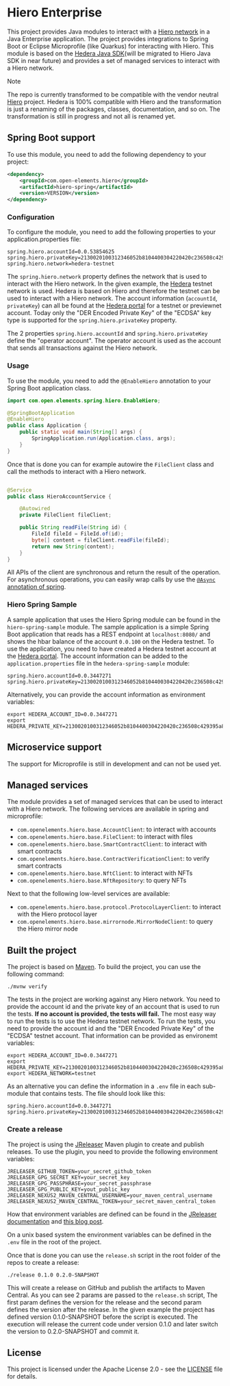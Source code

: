 # Hiero Enterprise
This project provides Java modules to interact with a [Hiero network](https://hiero.org) in a Java Enterprise application.
The project provides integrations to Spring Boot or Eclipse Microprofile (like Quarkus) for interacting with Hiero.
This module is based on the [Hedera Java SDK](https://github.com/hashgraph/hedera-sdk-java)(will be migrated to Hiero Java SDK in near future) and provides a set of managed services to interact with a Hiero network.

> [!NOTE]  
> The repo is currently transformed to be compatible with the vendor neutral [Hiero](hiero.org) project.
> Hedera is 100% compatible with Hiero and the transformation is just a renaming of the packages, classes, documentation, and so on.
> The transformation is still in progress and not all is renamed yet.

## Spring Boot support

To use this module, you need to add the following dependency to your project:

```xml 
<dependency>
    <groupId>com.open-elements.hiero</groupId>
    <artifactId>hiero-spring</artifactId>
    <version>VERSION</version> 
</dependency>
```

### Configuration

To configure the module, you need to add the following properties to your application.properties file:

```properties
spring.hiero.accountId=0.0.53854625
spring.hiero.privateKey=2130020100312346052b8104400304220420c236508c429395a8180b1230f436d389adc5afaa9145456783b57b2045c6cc37
spring.hiero.network=hedera-testnet
```

The `spring.hiero.network` property defines the network that is used to interact with the Hiero network.
In the given example, the [Hedera](https://hedera.com) testnet network is used.
Hedera is based on Hiero and therefore the testnet can be used to interact with a Hiero network.
The account information (`accountId`, `privateKey`) can all be found at the [Hedera portal](https://portal.hedera.com/) for a testnet or previewnet account.
Today only the "DER Encoded Private Key" of the "ECDSA" key type is supported for the `spring.hiero.privateKey` property.

The 2 properties `spring.hiero.accountId` and `spring.hiero.privateKey` define the "operator account".
The operator account is used as the account that sends all transactions against the Hiero network.

### Usage

To use the module, you need to add the `@EnableHiero` annotation to your Spring Boot application class.

```java
import com.open.elements.spring.hiero.EnableHiero;

@SpringBootApplication
@EnableHiero
public class Application {
    public static void main(String[] args) {
        SpringApplication.run(Application.class, args);
    }
}
```
 
Once that is done you can for example autowire the `FileClient` class and call the methods to interact with a Hiero network.

```java

@Service
public class HieroAccountService {

    @Autowired
    private FileClient fileClient;

    public String readFile(String id) {
        FileId fileId = FileId.of(id);
        byte[] content = fileClient.readFile(fileId);
        return new String(content);
    }
}
```

All APIs of the client are synchronous and return the result of the operation.
For asynchronous operations, you can easily wrap calls by use the [`@Async` annotation of spring](https://spring.io/guides/gs/async-method).

### Hiero Spring Sample

A sample application that uses the Hiero Spring module can be found in the `hiero-spring-sample` module.
The sample application is a simple Spring Boot application that reads has a REST endpoint at `localhost:8080/` and  shows the hbar balance of the account `0.0.100` on the Hedera testnet.
To use the application, you need to have created a Hedera testnet account at the [Hedera portal](https://portal.hedera.com/).
The account information can be added to the `application.properties` file in the `hedera-spring-sample` module:
```properties
spring.hiero.accountId=0.0.3447271
spring.hiero.privateKey=2130020100312346052b8104400304220420c236508c429395a8180b1230f436d389adc5afaa9145456783b57b2045c6cc37
```

Alternatively, you can provide the account information as environment variables:
```shell
export HEDERA_ACCOUNT_ID=0.0.3447271
export HEDERA_PRIVATE_KEY=2130020100312346052b8104400304220420c236508c429395a8180b1230f436d389adc5afaa9145456783b57b2045c6cc37
```

## Microservice support

The support for Microprofile is still in development and can not be used yet.

## Managed services

The module provides a set of managed services that can be used to interact with a Hiero network.
The following services are available in spring and microprofile:

- `com.openelements.hiero.base.AccountClient`: to interact with accounts
- `com.openelements.hiero.base.FileClient`: to interact with files
- `com.openelements.hiero.base.SmartContractClient`: to interact with smart contracts
- `com.openelements.hiero.base.ContractVerificationClient`: to verify smart contracts
- `com.openelements.hiero.base.NftClient`: to interact with NFTs
- `com.openelements.hiero.base.NftRepository`: to query NFTs

Next to that the following low-level services are available:

- `com.openelements.hiero.base.protocol.ProtocolLayerClient`: to interact with the Hiero protocol layer
- `com.openelements.hiero.base.mirrornode.MirrorNodeClient`: to query the Hiero mirror node 

## Built the project

The project is based on [Maven](https://maven.apache.org/).
To build the project, you can use the following command:

```shell
./mvnw verify
```

The tests in the project are working against any Hiero network.
You need to provide the account id and the private key of an account that is used to run the tests.
**If no account is provided, the tests will fail.**
The most easy way to run the tests is to use the Hedera testnet network.
To run the tests, you need to provide the account id and the "DER Encoded Private Key" of the "ECDSA" testnet account.
That information can be provided as environemt variables:
 
```shell
export HEDERA_ACCOUNT_ID=0.0.3447271
export HEDERA_PRIVATE_KEY=2130020100312346052b8104400304220420c236508c429395a8180b1230f436d389adc5afaa9145456783b57b2045c6cc37
export HEDERA_NETWORK=testnet
```

As an alternative you can define the information in a `.env` file in each sub-module that contains tests.
The file should look like this:

```
spring.hiero.accountId=0.0.3447271
spring.hiero.privateKey=2130020100312346052b8104400304220420c236508c429395a8180b1230f436d389adc5afaa9145456783b57b2045c6cc37
```

### Create a release

The project is using the [JReleaser](https://jreleaser.org) Maven plugin to create and publish releases.
To use the plugin, you need to provide the following environment variables:

```
JRELEASER_GITHUB_TOKEN=your_secret_github_token
JRELEASER_GPG_SECRET_KEY=your_secret_key
JRELEASER_GPG_PASSPHRASE=your_secret_passphrase
JRELEASER_GPG_PUBLIC_KEY=yout_public_key
JRELEASER_NEXUS2_MAVEN_CENTRAL_USERNAME=your_maven_central_username
JRELEASER_NEXUS2_MAVEN_CENTRAL_TOKEN=your_secret_maven_central_token
```

How that environment variables are defined can be found in the
[JReleaser documentation](https://jreleaser.org/guide/latest/examples/maven/maven-central.html) and 
[this blog post](https://foojay.io/today/how-to-release-a-java-module-with-jreleaser-to-maven-central-with-github-actions/).

On a unix based system the environment variables can be defined in the `.env` file in the root of the project.

Once that is done you can use the `release.sh` script in the root folder of the repos to create a release:

```shell
./release 0.1.0 0.2.0-SNAPSHOT
```

This will create a release on GitHub and publish the artifacts to Maven Central.
As you can see 2 params are passed to the `release.sh` script, The first param defines the version for the release and the second param defines the version after the release.
In the given example the project has defined version 0.1.0-SNAPSHOT before the script is executed.
The execution will release the current code under version 0.1.0 and later switch the version to 0.2.0-SNAPSHOT and commit it.

## License

This project is licensed under the Apache License 2.0 - see the [LICENSE](LICENSE) file for details.
